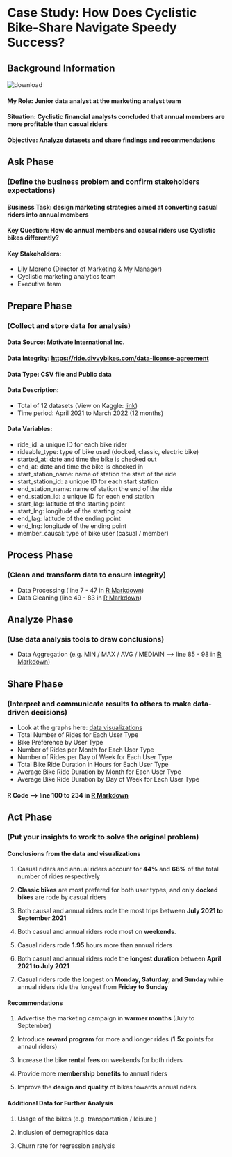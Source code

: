 # Case Study: How Does Cyclistic Bike-Share Navigate Speedy Success?

## Background Information

![download](https://user-images.githubusercontent.com/117702329/209886711-f6763dfc-d0fd-47a6-843b-81c10cf8021a.png)

####  My Role: Junior data analyst at the marketing analyst team

####  Situation: Cyclistic financial analysts concluded that annual members are more profitable than casual riders

####  Objective: Analyze datasets and share findings and recommendations

## Ask Phase

### (Define the business problem and confirm stakeholders expectations)

#### Business Task: design marketing strategies aimed at converting casual riders into annual members

#### Key Question: How do annual members and causal riders use Cyclistic bikes differently?

#### Key Stakeholders:
   * Lily Moreno (Director of Marketing & My Manager)
   *  Cyclistic marketing analytics team
   *  Executive team

## Prepare Phase 

### (Collect and store data for analysis)

#### Data Source: Motivate International Inc. 

#### Data Integrity: https://ride.divvybikes.com/data-license-agreement

#### Data Type: CSV file and Public data

#### Data Description:
   - Total of 12 datasets (View on Kaggle: [link](https://www.kaggle.com/code/harriswan11/google-capstone-cyclistic-bike-share-analysis/edit))
   - Time period: April 2021 to March 2022 (12 months)
  
#### Data Variables:
   - ride_id: a unique ID for each bike rider
   - rideable_type: type of bike used (docked, classic, electric bike)
   - started_at: date and time the bike is checked out
   - end_at: date and time the bike is checked in
   - start_station_name: name of station the start of the ride
   - start_station_id: a unique ID for each start station
   - end_station_name: name of station the end of the ride
   - end_station_id: a unique ID for each end station
   - start_lag: latitude of the starting point
   - start_lng: longitude of the starting point
   - end_lag: latitude of the ending point
   - end_lng: longitude of the ending point
   - member_causal: type of bike user (casual / member)

## Process Phase

### (Clean and transform data to ensure integrity)

- Data Processing (line 7 - 47 in [R Markdown](https://github.com/harris-wan-analyst/cyclistic_bike_share_analysis/blob/main/cyclistic_bike_share_analysis.Rmd))
- Data Cleaning (line 49 - 83 in [R Markdown](https://github.com/harris-wan-analyst/cyclistic_bike_share_analysis/blob/main/cyclistic_bike_share_analysis.Rmd))

## Analyze Phase

### (Use data analysis tools to draw conclusions)

- Data Aggregation (e.g. MIN / MAX / AVG / MEDIAIN --> line 85 - 98 in [R Markdown](https://github.com/harris-wan-analyst/cyclistic_bike_share_analysis/blob/main/cyclistic_bike_share_analysis.Rmd))

## Share Phase

### (Interpret and communicate results to others to make data-driven decisions)

- Look at the graphs here: [data visualizations](https://github.com/harris-wan-analyst/cyclistic_bike_share_analysis/blob/main/graphs.md)
- Total Number of Rides for Each User Type
- Bike Preference by User Type
- Number of Rides per Month for Each User Type
- Number of Rides per Day of Week for Each User Type
- Total Bike Ride Duration in Hours for Each User Type
- Average Bike Ride Duration by Month for Each User Type
- Average Bike Ride Duration by Day of Week for Each User Type

#### R Code --> line 100 to 234 in [R Markdown](https://github.com/harris-wan-analyst/cyclistic_bike_share_analysis/blob/main/cyclistic_bike_share_analysis.Rmd)

## Act Phase

### (Put your insights to work to solve the original problem)

#### Conclusions from the data and visualizations

1.  Casual riders and annual riders account for **44%** and **66%** of the total number of rides respectively

2.  **Classic bikes** are most prefered for both user types, and only **docked bikes** are rode by casual riders

3.  Both causal and annual riders rode the most trips between **July 2021 to September 2021**

4.  Both casual and annual riders rode most on **weekends**.

5.  Casual riders rode **1.95** hours more than annual riders

6.  Both casual and annual riders rode the **longest duration** between **April 2021 to July 2021**
  
7.  Casual riders rode the longest on **Monday, Saturday, and Sunday** while annual riders ride the longest from **Friday to Sunday**

#### Recommendations

1. Advertise the marketing campaign in **warmer months** (July to September)

2. Introduce **reward program** for more and longer rides (**1.5x** points for annaul riders)
 
3. Increase the bike **rental fees** on weekends for both riders 

4. Provide more **membership benefits** to annual riders

5. Improve the **design and quality** of bikes towards annual riders 

#### Additional Data for Further Analysis

1. Usage of the bikes (e.g. transportation / leisure )

2. Inclusion of demographics data

4. Churn rate for regression analysis 
